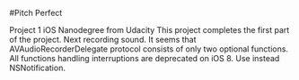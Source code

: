 #Pitch Perfect

Project 1 iOS Nanodegree from Udacity
This project completes the first part of the project. Next recording sound. 
It seems that AVAudioRecorderDelegate protocol consists of only two optional functions. All  functions handling interruptions are deprecated on iOS 8. Use instead NSNotification. 